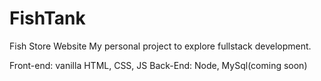 # FishTank
Fish Store Website
My personal project to explore fullstack development.

Front-end: vanilla HTML, CSS, JS
Back-End: Node, MySql(coming soon)
